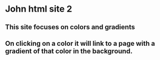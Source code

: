 ﻿# John html site 2
## This site focuses on colors and gradients
## On clicking on a color it will link to a page with a gradient of that color in the background.
